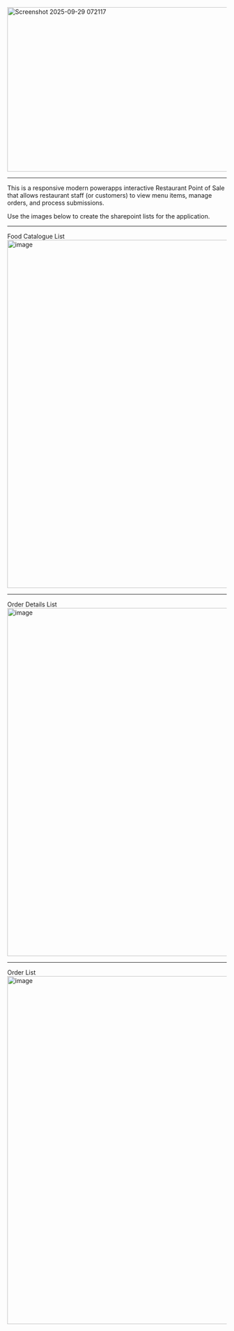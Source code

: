 <img width="669" height="378" alt="Screenshot 2025-09-29 072117" src="https://github.com/user-attachments/assets/48a8a38f-5a08-4c42-a54b-a1376f56e9f7" />

***
This is a responsive modern powerapps interactive Restaurant Point of Sale that allows restaurant staff (or customers) to view menu items, manage orders, and process submissions.

Use the images below to create the sharepoint lists for the application.

***
Food Catalogue List
<img width="1200" height="800" alt="image" src="https://github.com/user-attachments/assets/a3b4cb1e-1138-457f-aed2-52285a921861" />
***
Order Details List
<img width="1200" height="800" alt="image" src="https://github.com/user-attachments/assets/2aa062e5-195e-4a22-aabf-514de1a534be" />
***
Order List
<img width="1200" height="800" alt="image" src="https://github.com/user-attachments/assets/3b4c4263-3ebd-4752-966a-dc3466a5fc87" />
